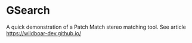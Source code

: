 # GSearch #

A quick demonstration of a Patch Match stereo matching tool. See article https://wildboar-dev.github.io/